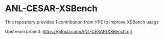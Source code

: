 # ANL-CESAR-XSBench

This repository provides 1 contribution from HPE to improve XSBench usage

Upstream project: https://github.com/ANL-CESAR/XSBench.git
